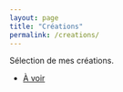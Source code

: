 ```yaml
---
layout: page
title: "Créations"
permalink: /creations/
---
```


Sélection de mes créations.

<ul>
  <li><a href="/creations/a-voir.md">À voir</a></li>
</ul>